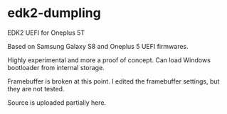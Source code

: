 # edk2-dumpling
EDK2 UEFI for Oneplus 5T

Based on Samsung Galaxy S8 and Oneplus 5 UEFI firmwares.

Highly experimental and more a proof of concept. Can load 
Windows bootloader from internal storage.

Framebuffer is broken at this point. I edited the framebuffer settings, but they are not tested.

Source is uploaded partially here.
